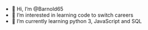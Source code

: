 - 👋 Hi, I’m @Barnold65
- 👀 I’m interested in learning code to switch careers
- 🌱 I’m currently learning python 3, JavaScript and SQL

<!---
Barnold65/Barnold65 is a ✨ special ✨ repository because its `README.md` (this file) appears on your GitHub profile.
You can click the Preview link to take a look at your changes.
--->
